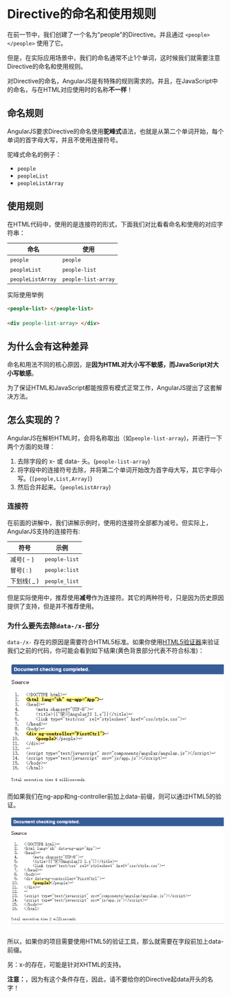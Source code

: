 # Directive的命名和使用规则

在前一节中，我们创建了一个名为"people"的Directive。并且通过 `<people> </people>` 使用了它。

但是，在实际应用场景中，我们的命名通常不止1个单词，这时候我们就需要注意Directive的命名和使用规则。

对Directive的命名，AngularJS是有特殊的规则需求的。并且，在JavaScript中的命名，与在HTML对应使用时的名称**不一样**！

## 命名规则

AngularJS要求Directive的命名使用**驼峰式**语法，也就是从第二个单词开始，每个单词的首字母大写，并且不使用连接符号。

驼峰式命名的例子：

- `people`
- `peopleList`
- `peopleListArray`

## 使用规则

在HTML代码中，使用的是连接符的形式，下面我们对比看看命名和使用的对应字符串：

命名                | 使用
----------------- | -------------------
`people`          | `people`
`peopleList`      | `people-list`
`peopleListArray` | `people-list-array`

实际使用举例

```html
<people-list> </people-list>

<div people-list-array> </div>
```

## 为什么会有这种差异

命名和用法不同的核心原因，是**因为HTML对大小写不敏感，而JavaScript对大小写敏感**。

为了保证HTML和JavaScript都能按原有模式正常工作，AngularJS提出了这套解决方法。

## 怎么实现的？

AngularJS在解析HTML时，会将名称取出（如`people-list-array`)，并进行一下两个方面的处理：

1. 去除字段的 x- 或 data- 头。(`people-list-array`)
2. 将字段中的连接符号去除，并将第二个单词开始改为首字母大写，其它字母小写。(`[people,List,Array]`)
3. 然后合并起来。（`peopleListArray`)

### 连接符

在前面的讲解中，我们讲解示例时，使用的连接符全部都为减号。但实际上，AngularJS支持的连接符有:

符号       | 示例
-------- | -------------
减号( - )  | `people-list`
冒号( : )  | `people:list`
下划线( _ ) | `people_list`

但是实际使用中，推荐使用**减号**作为连接符。其它的两种符号，只是因为历史原因提供了支持，但是并不推荐使用。

### 为什么要先去除`data-/x-`部分

`data-/x-` 存在的原因是需要符合HTML5标准。如果你使用[HTML5验证器](https://validator.w3.org/nu/#textarea)来验证我们之前的代码，你可能会看到如下结果(黄色背景部分代表不符合标准)：

![图5-3 HTML5验证结果，无data前缀](./pic/0503.png)

而如果我们在ng-app和ng-controller前加上data-前缀，则可以通过HTML5的验证。

![图5-4 HTML5验证结果，有data前缀](./pic/0504.png)

所以，如果你的项目需要使用HTML5的验证工具，那么就需要在字段前加上data-前缀。

另：x-的存在，可能是针对XHTML的支持。

**注意：**，因为有这个条件存在，因此，请不要给你的Directive起data开头的名字！
